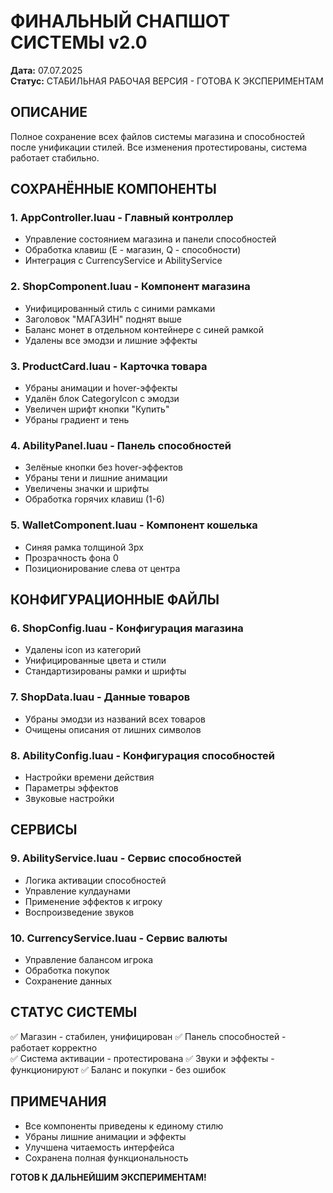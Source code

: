 # ФИНАЛЬНЫЙ СНАПШОТ СИСТЕМЫ v2.0
**Дата:** 07.07.2025  
**Статус:** СТАБИЛЬНАЯ РАБОЧАЯ ВЕРСИЯ - ГОТОВА К ЭКСПЕРИМЕНТАМ

## ОПИСАНИЕ
Полное сохранение всех файлов системы магазина и способностей после унификации стилей.
Все изменения протестированы, система работает стабильно.

## СОХРАНЁННЫЕ КОМПОНЕНТЫ

### 1. AppController.luau - Главный контроллер
- Управление состоянием магазина и панели способностей
- Обработка клавиш (E - магазин, Q - способности) 
- Интеграция с CurrencyService и AbilityService

### 2. ShopComponent.luau - Компонент магазина
- Унифицированный стиль с синими рамками
- Заголовок "МАГАЗИН" поднят выше
- Баланс монет в отдельном контейнере с синей рамкой
- Удалены все эмодзи и лишние эффекты

### 3. ProductCard.luau - Карточка товара
- Убраны анимации и hover-эффекты
- Удалён блок CategoryIcon с эмодзи
- Увеличен шрифт кнопки "Купить"
- Убраны градиент и тень

### 4. AbilityPanel.luau - Панель способностей
- Зелёные кнопки без hover-эффектов
- Убраны тени и лишние анимации
- Увеличены значки и шрифты
- Обработка горячих клавиш (1-6)

### 5. WalletComponent.luau - Компонент кошелька
- Синяя рамка толщиной 3px
- Прозрачность фона 0
- Позиционирование слева от центра

## КОНФИГУРАЦИОННЫЕ ФАЙЛЫ

### 6. ShopConfig.luau - Конфигурация магазина
- Удалены icon из категорий
- Унифицированные цвета и стили
- Стандартизированы рамки и шрифты

### 7. ShopData.luau - Данные товаров
- Убраны эмодзи из названий всех товаров
- Очищены описания от лишних символов

### 8. AbilityConfig.luau - Конфигурация способностей
- Настройки времени действия
- Параметры эффектов
- Звуковые настройки

## СЕРВИСЫ

### 9. AbilityService.luau - Сервис способностей
- Логика активации способностей
- Управление кулдаунами
- Применение эффектов к игроку
- Воспроизведение звуков

### 10. CurrencyService.luau - Сервис валюты
- Управление балансом игрока
- Обработка покупок
- Сохранение данных

## СТАТУС СИСТЕМЫ
✅ Магазин - стабилен, унифицирован
✅ Панель способностей - работает корректно  
✅ Система активации - протестирована
✅ Звуки и эффекты - функционируют
✅ Баланс и покупки - без ошибок

## ПРИМЕЧАНИЯ
- Все компоненты приведены к единому стилю
- Убраны лишние анимации и эффекты
- Улучшена читаемость интерфейса
- Сохранена полная функциональность

**ГОТОВ К ДАЛЬНЕЙШИМ ЭКСПЕРИМЕНТАМ!**
